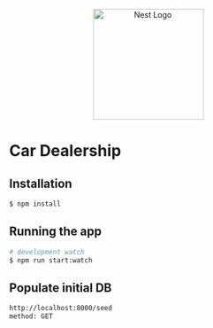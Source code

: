 <p align="center">
  <a href="http://nestjs.com/" target="blank"><img src="https://nestjs.com/img/logo-small.svg" width="200" alt="Nest Logo" /></a>
</p>

# Car Dealership

## Installation

```bash
$ npm install
```

## Running the app

```bash
# development watch
$ npm run start:watch
```

## Populate initial DB

```bash
http://localhost:8000/seed
method: GET
```
